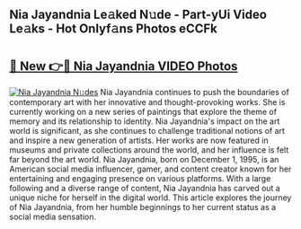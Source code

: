 ## Nia Jayandnia Le𝚊ked N𝚞de - Part-yUi Video Le𝚊ks - Hot Onlyf𝚊ns Photos eCCFk

# <h2><a href="http://ab57903.deff.icu/?id=Nia+Jayandnia">🔗 New 👉🔴 Nia Jayandnia VIDEO Photos</a></h2>

[![Nia Jayandnia N𝚞des](https://i.imgur.com/rIISA9y.gif)](http://ab57903.deff.icu/?id=Nia+Jayandnia)
Nia Jayandnia continues to push the boundaries of contemporary art with her innovative and thought-provoking works. She is currently working on a new series of paintings that explore the theme of memory and its relationship to identity. Nia Jayandnia's impact on the art world is significant, as she continues to challenge traditional notions of art and inspire a new generation of artists. Her works are now featured in museums and private collections around the world, and her influence is felt far beyond the art world. Nia Jayandnia, born on December 1, 1995, is an American social media influencer, gamer, and content creator known for her entertaining and engaging presence on various platforms. With a large following and a diverse range of content, Nia Jayandnia has carved out a unique niche for herself in the digital world. This article explores the journey of Nia Jayandnia, from her humble beginnings to her current status as a social media sensation.
